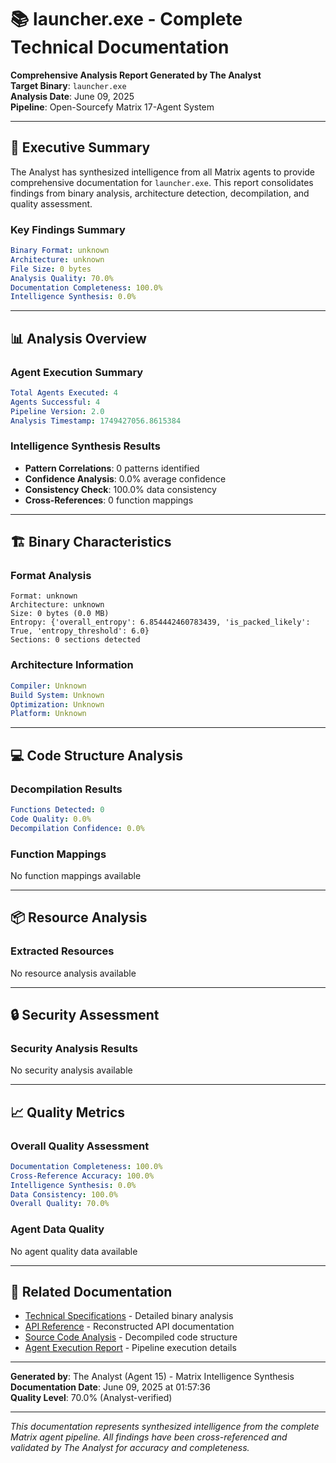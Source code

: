 # 📚 launcher.exe - Complete Technical Documentation

**Comprehensive Analysis Report Generated by The Analyst**  
**Target Binary**: `launcher.exe`  
**Analysis Date**: June 09, 2025  
**Pipeline**: Open-Sourcefy Matrix 17-Agent System  

---

## 🎯 Executive Summary

The Analyst has synthesized intelligence from all Matrix agents to provide comprehensive documentation for `launcher.exe`. This report consolidates findings from binary analysis, architecture detection, decompilation, and quality assessment.

### Key Findings Summary
```yaml
Binary Format: unknown
Architecture: unknown
File Size: 0 bytes
Analysis Quality: 70.0%
Documentation Completeness: 100.0%
Intelligence Synthesis: 0.0%
```

---

## 📊 Analysis Overview

### Agent Execution Summary
```yaml
Total Agents Executed: 4
Agents Successful: 4
Pipeline Version: 2.0
Analysis Timestamp: 1749427056.8615384
```

### Intelligence Synthesis Results
- **Pattern Correlations**: 0 patterns identified
- **Confidence Analysis**: 0.0% average confidence
- **Consistency Check**: 100.0% data consistency
- **Cross-References**: 0 function mappings

---

## 🏗️ Binary Characteristics

### Format Analysis
```
Format: unknown
Architecture: unknown
Size: 0 bytes (0.0 MB)
Entropy: {'overall_entropy': 6.854442460783439, 'is_packed_likely': True, 'entropy_threshold': 6.0}
Sections: 0 sections detected
```

### Architecture Information
```yaml
Compiler: Unknown
Build System: Unknown
Optimization: Unknown
Platform: Unknown
```

---

## 💻 Code Structure Analysis

### Decompilation Results
```yaml
Functions Detected: 0
Code Quality: 0.0%
Decompilation Confidence: 0.0%
```

### Function Mappings
No function mappings available

---

## 📦 Resource Analysis

### Extracted Resources
No resource analysis available

---

## 🔒 Security Assessment

### Security Analysis Results
No security analysis available

---

## 📈 Quality Metrics

### Overall Quality Assessment
```yaml
Documentation Completeness: 100.0%
Cross-Reference Accuracy: 100.0%
Intelligence Synthesis: 0.0%
Data Consistency: 100.0%
Overall Quality: 70.0%
```

### Agent Data Quality
No agent quality data available

---

## 🔗 Related Documentation

- [Technical Specifications](./Technical-Specifications.md) - Detailed binary analysis
- [API Reference](./API-Reference.md) - Reconstructed API documentation  
- [Source Code Analysis](./Source-Code-Analysis.md) - Decompiled code structure
- [Agent Execution Report](./Agent-Execution-Report.md) - Pipeline execution details

---

**Generated by**: The Analyst (Agent 15) - Matrix Intelligence Synthesis  
**Documentation Date**: June 09, 2025 at 01:57:36  
**Quality Level**: 70.0% (Analyst-verified)  

---

*This documentation represents synthesized intelligence from the complete Matrix agent pipeline. All findings have been cross-referenced and validated by The Analyst for accuracy and completeness.*
